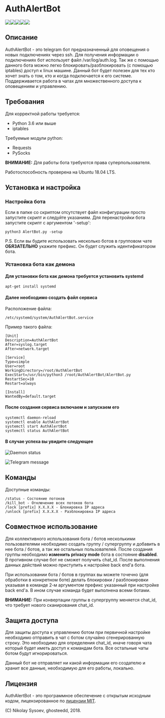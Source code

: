 # AuthAlertBot

![](https://img.shields.io/appveyor/ci/gruntjs/grunt.svg)![](https://img.shields.io/badge/platform-linux-lightgrey.svg)![](https://img.shields.io/badge/python-3.6%20%7C%203.7-blue.svg)![](https://img.shields.io/badge/version-1.1-yellow.svg)![](https://img.shields.io/badge/license-MIT-orange.svg)

## Описание

AuthAlertBot - это telegram бот предназначенный для оповещения о новых подключениях через ssh. Для получения информации о подключениях бот использует файл /var/log/auth.log. Так же с помощью данного бота можно легко блокировать/разблокировать (c помощью iptables) доступ к linux машине. Данный бот будет полезен для тех кто хочет знать о том, кто и когда подключается к его системе. Поддерживается работа в чатах для множественного доступа к оповещениям и управлению. 

## Требования

Для корректной работы требуется:
 - Python 3.6 или выше
 - iptables
 
Требуемые модули python:
 - Requests
 - PySocks

**ВНИМАНИЕ:** Для работы бота требуются права суперпользователя.

Работоспособность проверена на Ubuntu 18.04 LTS.

## Установка и настройка

### Настройка бота

Если в папке со скриптом отсутствует файл конфигурации просто запустите скрипт и следуйте указаниям. Для перенастройки бота запустите скрипт с аргументом '-setup':

    python3 AlertBot.py -setup

P.S. Если вы будите использовать несколько ботов в групповом чате **ОБЯЗАТЕЛЬНО** укажите префикс. Он будет служить идентификатором бота.

### Установка бота как демона

#### Для установки бота как демона требуется установить systemd

    apt-get install systemd

#### Далее необходимо создать файл сервиса

Расположение файла: 

    /etc/systemd/system/AuthAlertBot.service

Пример такого файла:

    [Unit]
    Description=AuthAlertBot
    After=syslog.target
    After=network.target
    
    [Service]
    Type=simple
    User=root
    WorkingDirectory=/root/AuthAlertBot
    ExecStart=/usr/bin/python3 /root/AuthAlertBot/AlertBot.py
    RestartSec=10
    Restart=always
     
    [Install]
    WantedBy=default.target

#### После создания сервиса включаем и запускаем его 

    systemctl daemon-reload
    systemctl enable AuthAlertBot
    systemctl start AuthAlertBot
    systemctl status AuthAlertBot

#### В случае успеха вы увидите следующее
![Daemon status](https://i.imgur.com/iW240Zc.jpg)

![Telegram message](https://i.imgur.com/FERTsMK.jpg)

## Команды

Доступные команды:

    /status - Состояние потоков
    /kill_bot - Отключение всех потоков бота
    /lock [prefix] X.X.X.X - Блокировка IP адреса
    /unlock [prefix] X.X.X.X - Разблокировка IP адреса

## Совместное использование

Для коллективного использования бота / ботов несколькими пользователями необходимо создать группу / супергруппу и добавить в нее бота / ботов, а так же остальных пользователей. После создания группы необходимо **изменить privacy mode** бота в состояние **disabled**. В противном случае бот не сможет получить chat_id. После выполнения данных действий можно приступить к настройке back end'а бота.

При использовании бота / ботов в группах вы можете точечно (для обработки в конкретном боте) делать блокировки / разблокировки указывая в команде 2-м аргументом префикс указанный при настройке back end'а. В ином случае команда будет выполнена всеми ботами.

**ВНИМАНИЕ:** При конвертации группы в супергруппу меняется chat_id, что требует нового сканирования chat_id.

## Защита доступа

Для защиты доступа к управлению ботом при первичной настройке необходимо отправить в чат с ботом случайно сгенерированную строку. Это необходимо для определения chat_id, иначе говоря чата который будет иметь доступ к командам бота. Все остальные чаты ботом будут игнорироваться.

Данный бот не отправляет ни какой информации его создателю и хранит все данные, необходимую для его работы, локально.

## Лицензия

AuthAlertBot - это программное обеспечение с открытым исходным кодом, лицензированное по [лицензии MIT](https://opensource.org/licenses/MIT).

(С) Nikolay Sysoev, ghosteedd, 2018.
